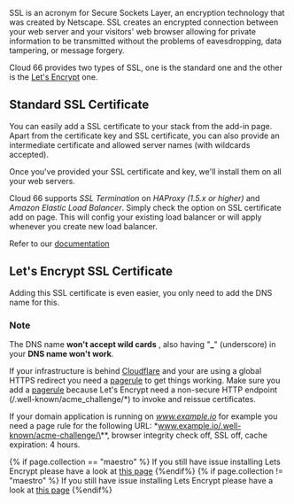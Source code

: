 

SSL is an acronym for Secure Sockets Layer, an encryption technology that was created by Netscape. SSL creates an encrypted connection between your web server and your visitors' web browser allowing for private information to be transmitted without the problems of eavesdropping, data tampering, or message forgery.

Cloud 66 provides two types of SSL, one is the standard one and the other is the [Let's Encrypt](https://letsencrypt.org) one.

<h2>Standard SSL Certificate</h2>
You can easily add a SSL certificate to your stack from the add-in page. Apart from the certificate key and SSL certificate, you can also provide an intermediate certificate and allowed server names (with wildcards accepted).

Once you've provided your SSL certificate and key, we'll install them on all your web servers.

Cloud 66 supports _SSL Termination_ on _HAProxy (1.5.x or higher)_ and _Amazon Elastic Load Balancer_. Simply check the option on SSL certificate add on page. This will config your existing load balancer or will apply whenever you create new load balancer.   

Refer to our [documentation](/{{page.collection}}/how-to-guides/security/ssl-certificate.html)

<h2>Let's Encrypt SSL Certificate</h2>

Adding this SSL certificate is even easier, you only need to add the DNS name for this. 

<div class="notice notice-danger">
	<h3>Note</h3>
	<p>The DNS name <b>won't accept wild cards</b> , also having "<b>_</b>" (underscore) in your <b>DNS name won't work</b>.</p>
</div>

If your infrastructure is behind [Cloudflare](https://www.cloudflare.com) and your are using a global HTTPS redirect you need a [pagerule](https://support.cloudflare.com/hc/en-us/articles/200168306-Is-there-a-tutorial-for-Page-Rules-) to get things working. Make sure you add a [pagerule](https://support.cloudflare.com/hc/en-us/articles/200168306-Is-there-a-tutorial-for-Page-Rules-) because Let's Encrypt need a non-secure HTTP endpoint (/.well-known/acme_challenge/\*) to invoke and reissue certificates. 

If your domain application is running on *www.example.io* for example you need a page rule for the following URL: *www.example.io/.well-known/acme-challenge/\**, browser integrity check off, SSL off, cache expiration: 4 hours.

{% if page.collection == "maestro" %}
If you still have issue installing Lets Encrypt please have a look at [this page](/maestro/how-to-guides/security/lets-encrypt.html)
{%endif%}
{% if page.collection != "maestro" %}
If you still have issue installing Lets Encrypt please have a look at [this page](/{{page.collection}}/how-to-guides/deployment/shells/lets-encrypt.html)
{%endif%}